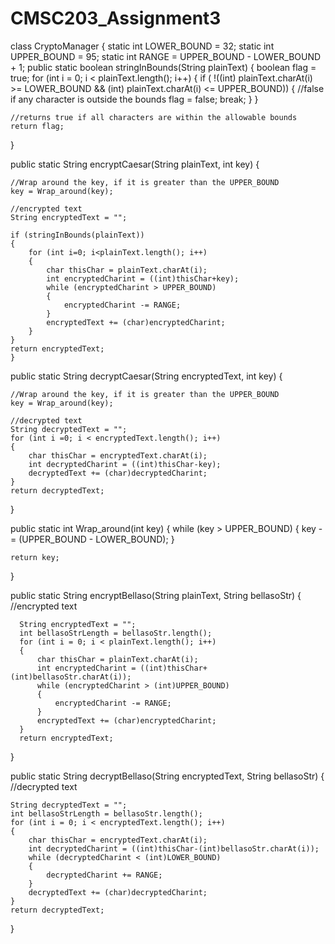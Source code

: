 # CMSC203_Assignment3
class CryptoManager {
  static int LOWER_BOUND = 32;
  static int UPPER_BOUND = 95;
  static int RANGE = UPPER_BOUND - LOWER_BOUND + 1;
  public static boolean stringInBounds(String plainText) {
    boolean flag = true;
    for (int i = 0; i < plainText.length(); i++) {
      if ( !((int) plainText.charAt(i) >= LOWER_BOUND && (int) plainText.charAt(i) <= UPPER_BOUND)) 
      { 
    	//false if any character is outside the bounds
        flag = false;
        break;
      }
    }

    //returns true if all characters are within the allowable bounds
    return flag;
  }

  public static String encryptCaesar(String plainText, int key) {
	  
    //Wrap around the key, if it is greater than the UPPER_BOUND
    key = Wrap_around(key);

    //encrypted text
    String encryptedText = "";

    if (stringInBounds(plainText))
    {
    	for (int i=0; i<plainText.length(); i++)
    	{
    		char thisChar = plainText.charAt(i);
    		int encryptedCharint = ((int)thisChar+key);
    		while (encryptedCharint > UPPER_BOUND)
    		{
    			encryptedCharint -= RANGE;
    		}
    		encryptedText += (char)encryptedCharint;
    	}
    }
    return encryptedText;
    }

  public static String decryptCaesar(String encryptedText, int key) {
	  
    //Wrap around the key, if it is greater than the UPPER_BOUND
    key = Wrap_around(key);

    //decrypted text
    String decryptedText = "";
    for (int i =0; i < encryptedText.length(); i++)
    {
    	char thisChar = encryptedText.charAt(i);
    	int decryptedCharint = ((int)thisChar-key);
    	decryptedText += (char)decryptedCharint;
    }
    return decryptedText;
   }

  public static int Wrap_around(int key) {
    while (key > UPPER_BOUND) {
      key -= (UPPER_BOUND - LOWER_BOUND);
    }

    return key;
  }

  public static String encryptBellaso(String plainText, String bellasoStr) {
    //encrypted text

	  String encryptedText = "";
	  int bellasoStrLength = bellasoStr.length();
	  for (int i = 0; i < plainText.length(); i++)
	  {
		  char thisChar = plainText.charAt(i);
		  int encryptedCharint = ((int)thisChar+(int)bellasoStr.charAt(i));
		  while (encryptedCharint > (int)UPPER_BOUND)
		  {
			  encryptedCharint -= RANGE;
		  }
		  encryptedText += (char)encryptedCharint;
	  }
	  return encryptedText;
  }
  

  public static String decryptBellaso(String encryptedText, String bellasoStr) {
    //decrypted text

	String decryptedText = "";
	int bellasoStrLength = bellasoStr.length();
	for (int i = 0; i < encryptedText.length(); i++)
	{
		char thisChar = encryptedText.charAt(i);
		int decryptedCharint = ((int)thisChar-(int)bellasoStr.charAt(i));
		while (decryptedCharint < (int)LOWER_BOUND)
		{
			decryptedCharint += RANGE;
		}
		decryptedText += (char)decryptedCharint;
	}
	return decryptedText;
  }
